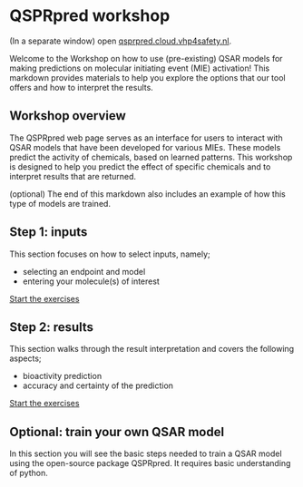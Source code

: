 # QSPRpred workshop

(In a separate window) open [qsprpred.cloud.vhp4safety.nl](https://qsprpred.cloud.vhp4safety.nl/).

Welcome to the Workshop on how to use (pre-existing) QSAR models for making predictions on molecular initiating event (MIE) activation! This markdown provides materials to help you explore the options that our tool offers and how to interpret the results. 

## Workshop overview

The QSPRpred web page serves as an interface for users to interact with QSAR models that have been developed for various MIEs. These models predict the activity of chemicals, based on learned patterns. This workshop is designed to help you predict the effect of specific chemicals and to interpret results that are returned. 

(optional) The end of this markdown also includes an example of how this type of models are trained.

## Step 1: inputs

This section focuses on how to select inputs, namely;

* selecting an endpoint and model
* entering your molecule(s) of interest

[Start the exercises](https://lindeschoenmaker.github.io/inputs)

## Step 2: results

This section walks through the result interpretation and covers the following aspects;

* bioactivity prediction
* accuracy and certainty of the prediction

[Start the exercises](https://lindeschoenmaker.github.io/results)

## Optional: train your own QSAR model

In this section you will see the basic steps needed to train a QSAR model using the open-source package QSPRpred. It requires basic understanding of python.
